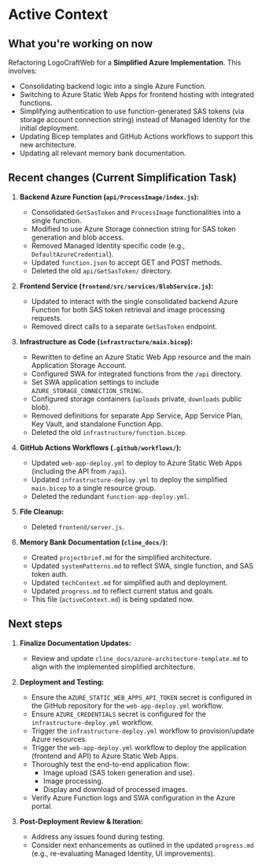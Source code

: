 # Active Context

## What you're working on now
Refactoring LogoCraftWeb for a **Simplified Azure Implementation**. This involves:
- Consolidating backend logic into a single Azure Function.
- Switching to Azure Static Web Apps for frontend hosting with integrated functions.
- Simplifying authentication to use function-generated SAS tokens (via storage account connection string) instead of Managed Identity for the initial deployment.
- Updating Bicep templates and GitHub Actions workflows to support this new architecture.
- Updating all relevant memory bank documentation.

## Recent changes (Current Simplification Task)
1.  **Backend Azure Function (`api/ProcessImage/index.js`):**
    *   Consolidated `GetSasToken` and `ProcessImage` functionalities into a single function.
    *   Modified to use Azure Storage connection string for SAS token generation and blob access.
    *   Removed Managed Identity specific code (e.g., `DefaultAzureCredential`).
    *   Updated `function.json` to accept GET and POST methods.
    *   Deleted the old `api/GetSasToken/` directory.

2.  **Frontend Service (`frontend/src/services/BlobService.js`):**
    *   Updated to interact with the single consolidated backend Azure Function for both SAS token retrieval and image processing requests.
    *   Removed direct calls to a separate `GetSasToken` endpoint.

3.  **Infrastructure as Code (`infrastructure/main.bicep`):**
    *   Rewritten to define an Azure Static Web App resource and the main Application Storage Account.
    *   Configured SWA for integrated functions from the `/api` directory.
    *   Set SWA application settings to include `AZURE_STORAGE_CONNECTION_STRING`.
    *   Configured storage containers (`uploads` private, `downloads` public blob).
    *   Removed definitions for separate App Service, App Service Plan, Key Vault, and standalone Function App.
    *   Deleted the old `infrastructure/function.bicep`.

4.  **GitHub Actions Workflows (`.github/workflows/`):**
    *   Updated `web-app-deploy.yml` to deploy to Azure Static Web Apps (including the API from `/api`).
    *   Updated `infrastructure-deploy.yml` to deploy the simplified `main.bicep` to a single resource group.
    *   Deleted the redundant `function-app-deploy.yml`.

5.  **File Cleanup:**
    *   Deleted `frontend/server.js`.

6.  **Memory Bank Documentation (`cline_docs/`):**
    *   Created `projectbrief.md` for the simplified architecture.
    *   Updated `systemPatterns.md` to reflect SWA, single function, and SAS token auth.
    *   Updated `techContext.md` for simplified auth and deployment.
    *   Updated `progress.md` to reflect current status and goals.
    *   This file (`activeContext.md`) is being updated now.

## Next steps
1.  **Finalize Documentation Updates:**
    *   Review and update `cline_docs/azure-architecture-template.md` to align with the implemented simplified architecture.

2.  **Deployment and Testing:**
    *   Ensure the `AZURE_STATIC_WEB_APPS_API_TOKEN` secret is configured in the GitHub repository for the `web-app-deploy.yml` workflow.
    *   Ensure `AZURE_CREDENTIALS` secret is configured for the `infrastructure-deploy.yml` workflow.
    *   Trigger the `infrastructure-deploy.yml` workflow to provision/update Azure resources.
    *   Trigger the `web-app-deploy.yml` workflow to deploy the application (frontend and API) to Azure Static Web Apps.
    *   Thoroughly test the end-to-end application flow:
        *   Image upload (SAS token generation and use).
        *   Image processing.
        *   Display and download of processed images.
    *   Verify Azure Function logs and SWA configuration in the Azure portal.

3.  **Post-Deployment Review & Iteration:**
    *   Address any issues found during testing.
    *   Consider next enhancements as outlined in the updated `progress.md` (e.g., re-evaluating Managed Identity, UI improvements).
